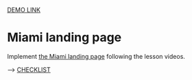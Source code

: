 [DEMO LINK](https://lanebx.github.io/layout_miami/)


# Miami landing page
Implement [the Miami landing page](https://www.figma.com/file/nHz8bflIwJaWP3P99vKTH5/miami_home_new?node-id=16033%3A3)
following the lesson videos.

--> [CHECKLIST](https://github.com/mate-academy/layout_miami/blob/master/checklist.md)
